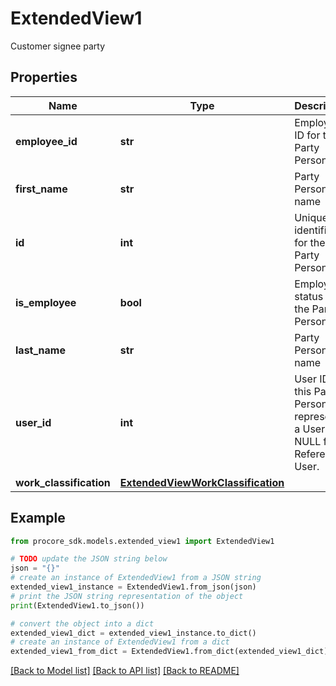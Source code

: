 # ExtendedView1

Customer signee party

## Properties

Name | Type | Description | Notes
------------ | ------------- | ------------- | -------------
**employee_id** | **str** | Employee ID for the Party Person | [optional] 
**first_name** | **str** | Party Person first name | [optional] 
**id** | **int** | Unique identifier for the Party Person. | [optional] 
**is_employee** | **bool** | Employee status for the Party Person | [optional] 
**last_name** | **str** | Party Person last name | [optional] 
**user_id** | **int** | User ID if this Party Person represents a User. NULL for a Reference User. | [optional] 
**work_classification** | [**ExtendedViewWorkClassification**](ExtendedViewWorkClassification.md) |  | [optional] 

## Example

```python
from procore_sdk.models.extended_view1 import ExtendedView1

# TODO update the JSON string below
json = "{}"
# create an instance of ExtendedView1 from a JSON string
extended_view1_instance = ExtendedView1.from_json(json)
# print the JSON string representation of the object
print(ExtendedView1.to_json())

# convert the object into a dict
extended_view1_dict = extended_view1_instance.to_dict()
# create an instance of ExtendedView1 from a dict
extended_view1_from_dict = ExtendedView1.from_dict(extended_view1_dict)
```
[[Back to Model list]](../README.md#documentation-for-models) [[Back to API list]](../README.md#documentation-for-api-endpoints) [[Back to README]](../README.md)


